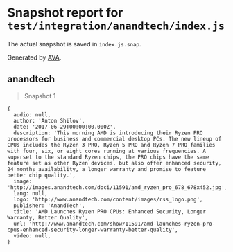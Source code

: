 # Snapshot report for `test/integration/anandtech/index.js`

The actual snapshot is saved in `index.js.snap`.

Generated by [AVA](https://avajs.dev).

## anandtech

> Snapshot 1

    {
      audio: null,
      author: 'Anton Shilov',
      date: '2017-06-29T00:00:00.000Z',
      description: 'This morning AMD is introducing their Ryzen PRO processors for business and commercial desktop PCs. The new lineup of CPUs includes the Ryzen 3 PRO, Ryzen 5 PRO and Ryzen 7 PRO families with four, six, or eight cores running at various frequencies. A superset to the standard Ryzen chips, the PRO chips have the same feature set as other Ryzen devices, but also offer enhanced security, 24 months availability, a longer warranty and promise to feature better chip quality.',
      image: 'http://images.anandtech.com/doci/11591/amd_ryzen_pro_678_678x452.jpg',
      lang: null,
      logo: 'http://www.anandtech.com/content/images/rss_logo.png',
      publisher: 'AnandTech',
      title: 'AMD Launches Ryzen PRO CPUs: Enhanced Security, Longer Warranty, Better Quality',
      url: 'http://www.anandtech.com/show/11591/amd-launches-ryzen-pro-cpus-enhanced-security-longer-warranty-better-quality',
      video: null,
    }
